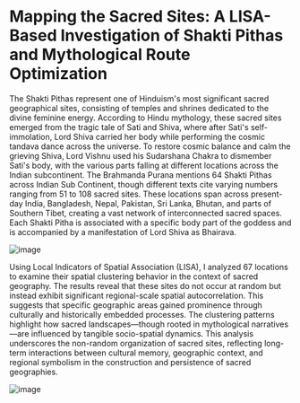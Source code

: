 # Mapping the Sacred Sites: A LISA-Based Investigation of Shakti Pithas and Mythological Route Optimization

The Shakti Pithas represent one of Hinduism's most significant sacred geographical sites, consisting of temples and shrines dedicated to the divine feminine energy. According to Hindu mythology, these sacred sites emerged from the tragic tale of Sati and Shiva, where after Sati's self-immolation, Lord Shiva carried her body while performing the cosmic tandava dance across the universe. To restore cosmic balance and calm the grieving Shiva, Lord Vishnu used his Sudarshana Chakra to dismember Sati's body, with the various parts falling at different locations across the Indian subcontinent. The Brahmanda Purana mentions 64 Shakti Pithas across Indian Sub Continent, though different texts cite varying numbers ranging from 51 to 108 sacred sites. These locations span across present-day India, Bangladesh, Nepal, Pakistan, Sri Lanka, Bhutan, and parts of Southern Tibet, creating a vast network of interconnected sacred spaces. Each Shakti Pitha is associated with a specific body part of the goddess and is accompanied by a manifestation of Lord Shiva as Bhairava. 

![image](https://github.com/user-attachments/assets/e88f6224-d0c9-4574-87bf-7472af369159)

Using Local Indicators of Spatial Association (LISA), I analyzed 67 locations to examine their spatial clustering behavior in the context of sacred geography. The results reveal that these sites do not occur at random but instead exhibit significant regional-scale spatial autocorrelation. This suggests that specific geographic areas gained prominence through culturally and historically embedded processes. The clustering patterns highlight how sacred landscapes—though rooted in mythological narratives—are influenced by tangible socio-spatial dynamics. This analysis underscores the non-random organization of sacred sites, reflecting long-term interactions between cultural memory, geographic context, and regional symbolism in the construction and persistence of sacred geographies.

![image](https://github.com/user-attachments/assets/73bbebf0-5649-4105-9aed-0c9fcc02865f)

